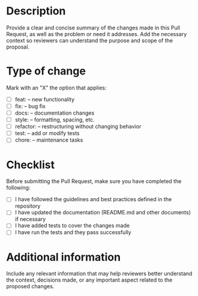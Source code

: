 # Description

Provide a clear and concise summary of the changes made in this Pull Request, as well as the problem or need it addresses. Add the necessary context so reviewers can understand the purpose and scope of the proposal.

# Type of change

Mark with an "X" the option that applies:

- [ ] feat: – new functionality
- [ ] fix: – bug fix
- [ ] docs: – documentation changes
- [ ] style: – formatting, spacing, etc.
- [ ] refactor: – restructuring without changing behavior
- [ ] test: – add or modify tests
- [ ] chore: – maintenance tasks

# Checklist

Before submitting the Pull Request, make sure you have completed the following:

- [ ] I have followed the guidelines and best practices defined in the repository
- [ ] I have updated the documentation (README.md and other documents) if necessary
- [ ] I have added tests to cover the changes made
- [ ] I have run the tests and they pass successfully

# Additional information

Include any relevant information that may help reviewers better understand the context, decisions made, or any important aspect related to the proposed changes.
